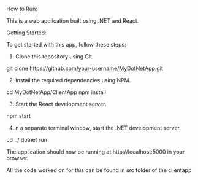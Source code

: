 
How to Run:


This is a web application built using .NET and React.

Getting Started:

To get started with this app, follow these steps:

1. Clone this repository using Git.



git clone https://github.com/your-username/MyDotNetApp.git

2. Install the required dependencies using NPM.



cd MyDotNetApp/ClientApp
npm install

3. Start the React development server.



npm start

4. n a separate terminal window, start the .NET development server.


cd ../
dotnet run


The application should now be running at http://localhost:5000 in your browser.

All the code worked on for this can be found in src folder of the clientapp
